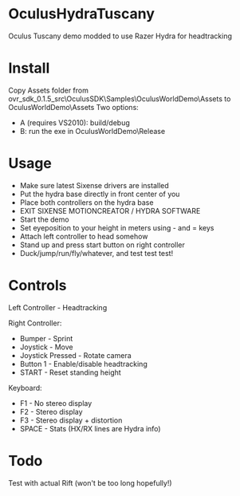 OculusHydraTuscany
==================

Oculus Tuscany demo modded to use Razer Hydra for headtracking

Install
=======
Copy Assets folder from ovr_sdk_0.1.5_src\OculusSDK\Samples\OculusWorldDemo\Assets to OculusWorldDemo\Assets 
Two options:
- A (requires VS2010): build/debug
- B: run the exe in OculusWorldDemo\Release

Usage
=====

- Make sure latest Sixense drivers are installed
- Put the hydra base directly in front center of you
- Place both controllers on the hydra base
- EXIT SIXENSE MOTIONCREATOR / HYDRA SOFTWARE
- Start the demo
- Set eyeposition to your height in meters using - and = keys
- Attach left controller to head somehow
- Stand up and press start button on right controller
- Duck/jump/run/fly/whatever, and test test test!

Controls
========

Left Controller - Headtracking

Right Controller:
- Bumper - Sprint
- Joystick - Move
- Joystick Pressed - Rotate camera
- Button 1 - Enable/disable headtracking
- START - Reset standing height

Keyboard:
- F1 - No stereo display
- F2 - Stereo display
- F3 - Stereo display + distortion
- SPACE - Stats (HX/RX lines are Hydra info)

Todo
====

Test with actual Rift (won't be too long hopefully!)